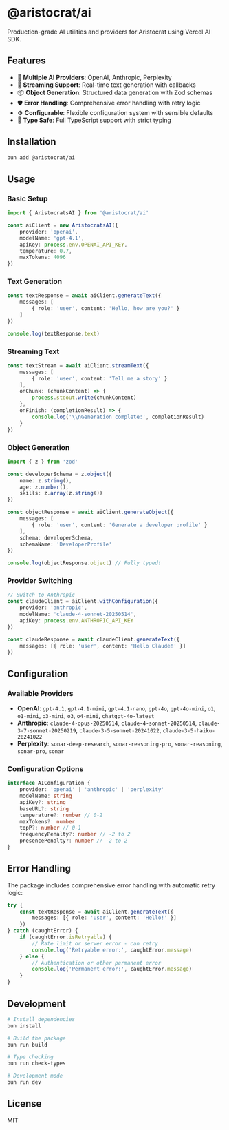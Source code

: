 # @aristocrat/ai

Production-grade AI utilities and providers for Aristocrat using Vercel AI SDK.

## Features

- 🚀 **Multiple AI Providers**: OpenAI, Anthropic, Perplexity
- 🔄 **Streaming Support**: Real-time text generation with callbacks
- 📦 **Object Generation**: Structured data generation with Zod schemas
- 🛡️ **Error Handling**: Comprehensive error handling with retry logic
- ⚙️ **Configurable**: Flexible configuration system with sensible defaults
- 🎯 **Type Safe**: Full TypeScript support with strict typing

## Installation

```bash
bun add @aristocrat/ai
```

## Usage

### Basic Setup

```typescript
import { AristocratsAI } from '@aristocrat/ai'

const aiClient = new AristocratsAI({
	provider: 'openai',
	modelName: 'gpt-4.1',
	apiKey: process.env.OPENAI_API_KEY,
	temperature: 0.7,
	maxTokens: 4096
})
```

### Text Generation

```typescript
const textResponse = await aiClient.generateText({
	messages: [
		{ role: 'user', content: 'Hello, how are you?' }
	]
})

console.log(textResponse.text)
```

### Streaming Text

```typescript
const textStream = await aiClient.streamText({
	messages: [
		{ role: 'user', content: 'Tell me a story' }
	],
	onChunk: (chunkContent) => {
		process.stdout.write(chunkContent)
	},
	onFinish: (completionResult) => {
		console.log('\\nGeneration complete:', completionResult)
	}
})
```

### Object Generation

```typescript
import { z } from 'zod'

const developerSchema = z.object({
	name: z.string(),
	age: z.number(),
	skills: z.array(z.string())
})

const objectResponse = await aiClient.generateObject({
	messages: [
		{ role: 'user', content: 'Generate a developer profile' }
	],
	schema: developerSchema,
	schemaName: 'DeveloperProfile'
})

console.log(objectResponse.object) // Fully typed!
```

### Provider Switching

```typescript
// Switch to Anthropic
const claudeClient = aiClient.withConfiguration({
	provider: 'anthropic',
	modelName: 'claude-4-sonnet-20250514',
	apiKey: process.env.ANTHROPIC_API_KEY
})

const claudeResponse = await claudeClient.generateText({
	messages: [{ role: 'user', content: 'Hello Claude!' }]
})
```

## Configuration

### Available Providers

- **OpenAI**: `gpt-4.1`, `gpt-4.1-mini`, `gpt-4.1-nano`, `gpt-4o`, `gpt-4o-mini`, `o1`, `o1-mini`, `o3-mini`, `o3`, `o4-mini`, `chatgpt-4o-latest`
- **Anthropic**: `claude-4-opus-20250514`, `claude-4-sonnet-20250514`, `claude-3-7-sonnet-20250219`, `claude-3-5-sonnet-20241022`, `claude-3-5-haiku-20241022`
- **Perplexity**: `sonar-deep-research`, `sonar-reasoning-pro`, `sonar-reasoning`, `sonar-pro`, `sonar`

### Configuration Options

```typescript
interface AIConfiguration {
	provider: 'openai' | 'anthropic' | 'perplexity'
	modelName: string
	apiKey?: string
	baseURL?: string
	temperature?: number // 0-2
	maxTokens?: number
	topP?: number // 0-1
	frequencyPenalty?: number // -2 to 2
	presencePenalty?: number // -2 to 2
}
```

## Error Handling

The package includes comprehensive error handling with automatic retry logic:

```typescript
try {
	const textResponse = await aiClient.generateText({
		messages: [{ role: 'user', content: 'Hello!' }]
	})
} catch (caughtError) {
	if (caughtError.isRetryable) {
		// Rate limit or server error - can retry
		console.log('Retryable error:', caughtError.message)
	} else {
		// Authentication or other permanent error
		console.log('Permanent error:', caughtError.message)
	}
}
```

## Development

```bash
# Install dependencies
bun install

# Build the package
bun run build

# Type checking
bun run check-types

# Development mode
bun run dev
```

## License

MIT